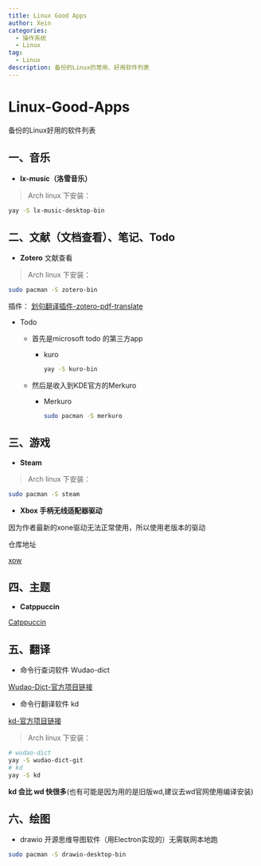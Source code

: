 ```yaml
---
title: Linux Good Apps
author: Xein
categories:
  - 操作系统
  - Linux
tag:
  - Linux
description: 备份的Linux的常用、好用软件列表
---
```


# Linux-Good-Apps

备份的Linux好用的软件列表

## 一、音乐
- **lx-music（洛雪音乐）**

> Arch linux 下安装：

```bash
yay -S lx-music-desktop-bin 
```

## 二、文献（文档查看）、笔记、Todo
- **Zotero** 文献查看

> Arch linux 下安装：

```bash
sudo pacman -S zotero-bin
```
插件：
[划句翻译插件-zotero-pdf-translate](https://github.com/windingwind/zotero-pdf-translate)

+ Todo

  + 首先是microsoft todo 的第三方app

    + kuro

      ```bash
      yay -S kuro-bin
      ```

  + 然后是收入到KDE官方的Merkuro

    + Merkuro

      ```bash
      sudo pacman -S merkuro
      ```

## 三、游戏

- **Steam**

> Arch linux 下安装：

```bash
sudo pacman -S steam
```

- **Xbox 手柄无线适配器驱动**

因为作者最新的xone驱动无法正常使用，所以使用老版本的驱动

仓库地址

[xow](https://github.com/medusalix/xow)

## 四、主题

- **Catppuccin**

[Catppuccin](https://github.com/catppuccin/catppuccin)


## 五、翻译

- 命令行查词软件 Wudao-dict

[Wudao-Dict-官方项目链接](https://github.com/ChestnutHeng/Wudao-dict/)

- 命令行翻译软件 kd

[kd-官方项目链接](https://github.com/Karmenzind/kd)

> Arch linux 下安装：

```bash
# wudao-dict
yay -S wudao-dict-git
# kd
yay -S kd
```

**kd 会比 wd 快很多**(也有可能是因为用的是旧版wd,建议去wd官网使用编译安装)

## 六、绘图

+ drawio 开源思维导图软件（用Electron实现的）无需联网本地跑

```bash
sudo pacman -S drawio-desktop-bin
```

